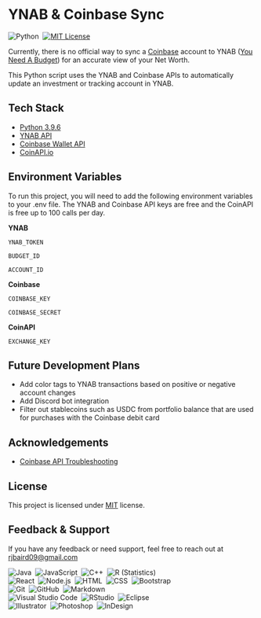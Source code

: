 
# YNAB & Coinbase Sync
![Python](https://img.shields.io/badge/python-3.9.6-blue?style=for-the-badge&logo=python)&nbsp;
[![MIT License](https://img.shields.io/apm/l/atomic-design-ui.svg?style=for-the-badge)](https://github.com/tterb/atomic-design-ui/blob/master/LICENSEs)&nbsp;

Currently, there is no official way to sync a [Coinbase](https://www.coinbase.com/) account to YNAB ([You Need A Budget](https://www.youneedabudget.com/)) for an accurate view of your Net Worth.

This Python script uses the YNAB and Coinbase APIs to automatically update an investment or tracking account in YNAB. 

## Tech Stack

- [Python 3.9.6](https://www.python.org/)
- [YNAB API](https://api.youneedabudget.com/v1)
- [Coinbase Wallet API](https://developers.coinbase.com/docs/wallet/api-key-authentication)
- [CoinAPI.io](https://www.coinapi.io/)
  
## Environment Variables

To run this project, you will need to add the following environment variables to your .env file. The YNAB and Coinbase API keys are free and the CoinAPI is free up to 100 calls per day.

**YNAB**

`YNAB_TOKEN` 

`BUDGET_ID` 

`ACCOUNT_ID`

**Coinbase**

`COINBASE_KEY` 

`COINBASE_SECRET`

**CoinAPI**

`EXCHANGE_KEY`

## Future Development Plans

- Add color tags to YNAB transactions based on positive or negative account changes
- Add Discord bot integration
- Filter out stablecoins such as USDC from portfolio balance that are used for purchases with the Coinbase debit card

  
## Acknowledgements
- [Coinbase API Troubleshooting](https://stackoverflow.com/questions/66619124/coinbase-api-standard-python-example-returns-invalid-signature)


## License
This project is licensed under [MIT](https://choosealicense.com/licenses/mit/) license.

## Feedback & Support

If you have any feedback or need support, feel free to reach out at rjbaird09@gmail.com


![Java](https://img.shields.io/badge/-Java-333333?style=flat&logo=Java&logoColor=FFA518)&nbsp;
![JavaScript](https://img.shields.io/badge/-JavaScript-333333?style=flat&logo=javascript)&nbsp;
![C++](https://img.shields.io/badge/-C++-333333?style=flat&logo=C%2B%2B&logoColor=00599C)&nbsp;
![R (Statistics)](https://img.shields.io/badge/-R-333333?style=flat&logo=R&logoColor=276DC3)\
![React](https://img.shields.io/badge/-React-333333?style=flat&logo=react)&nbsp;
![Node.js](https://img.shields.io/badge/-Node.js-333333?style=flat&logo=node.js)&nbsp;
![HTML](https://img.shields.io/badge/-HTML-333333?style=flat&logo=HTML5)&nbsp;
![CSS](https://img.shields.io/badge/-CSS-333333?style=flat&logo=CSS3&logoColor=1572B6)&nbsp;
![Bootstrap](https://img.shields.io/badge/-Bootstrap-333333?style=flat&logo=bootstrap&logoColor=563D7C)\
![Git](https://img.shields.io/badge/-Git-333333?style=flat&logo=git)&nbsp;
![GitHub](https://img.shields.io/badge/-GitHub-333333?style=flat&logo=github)&nbsp;
![Markdown](https://img.shields.io/badge/-Markdown-333333?style=flat&logo=markdown)\
![Visual Studio Code](https://img.shields.io/badge/-Visual%20Studio%20Code-333333?style=flat&logo=visual-studio-code&logoColor=007ACC)&nbsp;
![RStudio](https://img.shields.io/badge/-RStudio-333333?style=flat&logo=rstudio)&nbsp;
![Eclipse](https://img.shields.io/badge/-Eclipse-333333?style=flat&logo=eclipse-ide&logoColor=2C2255)\
![Illustrator](https://img.shields.io/badge/-Illustrator-333333?style=flat&logo=adobe-illustrator)&nbsp;
![Photoshop](https://img.shields.io/badge/-Photoshop-333333?style=flat&logo=adobe-photoshop)&nbsp;
![InDesign](https://img.shields.io/badge/-InDesign-333333?style=flat&logo=adobe-indesign)